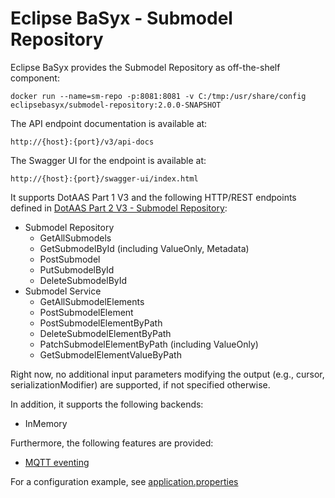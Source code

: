 # Eclipse BaSyx - Submodel Repository 
Eclipse BaSyx provides the Submodel Repository as off-the-shelf component:

    docker run --name=sm-repo -p:8081:8081 -v C:/tmp:/usr/share/config eclipsebasyx/submodel-repository:2.0.0-SNAPSHOT 

The API endpoint documentation is available at:

	http://{host}:{port}/v3/api-docs
	
The Swagger UI for the endpoint is available at:

	http://{host}:{port}/swagger-ui/index.html

It supports DotAAS Part 1 V3 and the following HTTP/REST endpoints defined in [DotAAS Part 2 V3 - Submodel Repository](https://app.swaggerhub.com/apis/Plattform_i40/SubmodelRepositoryServiceSpecification/V3.0_SSP-001):

* Submodel Repository
  * GetAllSubmodels
  * GetSubmodelById (including ValueOnly, Metadata)
  * PostSubmodel
  * PutSubmodelById
  * DeleteSubmodelById
* Submodel Service
  * GetAllSubmodelElements
  * PostSubmodelElement
  * PostSubmodelElementByPath
  * DeleteSubmodelElementByPath
  * PatchSubmodelElementByPath (including ValueOnly)
  * GetSubmodelElementValueByPath

Right now, no additional input parameters modifying the output (e.g., cursor, serializationModifier) are supported, if not specified otherwise.

In addition, it supports the following backends:
* InMemory

Furthermore, the following features are provided:
* [MQTT eventing](basyx.submodelrepository-feature-mqtt)

For a configuration example, see [application.properties](basyx.submodelrepository.component/src/main/resources/application.properties)
